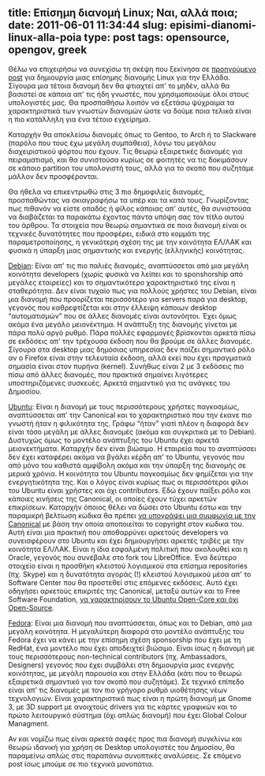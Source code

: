 title: Επίσημη διανομή Linux; Ναι, αλλά ποια;
date: 2011-06-01 11:34:44
slug: episimi-dianomi-linux-alla-poia
type: post
tags: opensource, opengov, greek
---

Θέλω να επιχειρήσω να συνεχίσω τη σκέψη που ξεκίνησα σε [προηγούμενο post](/2011/04/20/%CE%B5%CF%80%CE%AF%CF%83%CE%B7%CE%BC%CE%B7-%CF%80%CE%B9%CF%83%CF%84%CE%BF%CF%80%CE%BF%CE%B9%CE%B7%CE%BC%CE%AD%CE%BD%CE%B7-%CE%B4%CE%B9%CE%B1%CE%BD%CE%BF%CE%BC%CE%AE-linux-%CE%B3%CE%B9%CE%B1-%CF%84/) για δημιουργία μιας επίσημης διανομής Linux για την Ελλάδα. Σίγουρα μια τέτοια διανομή δεν θα φτιαχτεί απ' το μηδέν, αλλά θα βασιστεί σε κάποια απ' τις ήδη γνωστές, που χρησιμοποιούμε όλοι στους υπολογιστές μας. Θα προσπαθήσω λοιπόν να εξετάσω ψύχραιμα τα χαρακτηριστικά των γνωστών διανομών ώστε να δούμε ποια τελικά είναι η πιο κατάλληλη για ένα τέτοιο εγχείρημα.

Καταρχήν θα αποκλείσω διανομές όπως το Gentoo, το Arch ή το Slackware (παρόλο που τους έχω μεγάλη συμπάθεια), λόγω του μεγάλου διαχειριστικού φόρτου που έχουν. Τις θεωρώ εξαιρετικές διανομές για πειραματισμό, και θα συνιστούσα κυρίως σε φοιτητές να τις δοκιμάσουν σε κάποιο partition του υπολογιστή τους, αλλά για το σκοπό που συζητάμε μάλλον δεν προσφέρονται.

Θα ήθελα να επικεντρωθώ στις 3 πιο δημοφιλείς διανομές, προσπαθώντας να σκιαγραφήσω τα υπέρ και τα κατά τους. Γνωρίζοντας πως πιθανόν να είστε οπαδός ή φίλος κάποιας απ' αυτές, θα συνιστούσα να διαβάζεται τα παρακάτω έχοντας πάντα υπόψη σας τον τίτλο αυτού του άρθρου. Τα στοιχεία που θεωρώ σημαντικά σε ποια διανομή είναι οι τεχνικές δυνατότητες που προσφέρει, ειδικά στο κομμάτι της παραμετροποίησης, η γενικότερη σχέση της με την κοινότητα ΕΛ/ΛΑΚ και φυσικά η ύπαρξη μιας σημαντικής και ενεργής (ελληνικής) κοινότητας.

[Debian](http://www.debian.org/): Είναι απ' τις πιο παλιές διανομές, αναπτύσσεται από μια μεγάλη κοινότητα developers (χωρίς φυσικά να λείπει και το sponshorship από μεγάλες εταιρείες) και το σημαντικότερο χαρακτηριστικό της είναι η σταθερότητα. Δεν είναι τυχαίο πως για πολλούς χρήστες του Debian, είναι μια διανομή που προορίζεται περισσότερο για servers παρά για desktop, γεγονός που καθρεφτίζεται και στην έλλειψη κάποιων desktop “αυτοματισμών” που σε άλλες διανομές είναι αυτονόητοι. Έχει όμως ακόμα ένα μεγάλο μειονέκτημα. Η ανάπτυξη της διανομής γίνεται με πάρα πολύ αργό ρυθμό. Πάρα πολλές εφαρμογές βρίσκονται αρκετά πίσω σε εκδόσεις απ' την τρέχουσα έκδοση που θα βρούμε σε άλλες διανομές. Σίγουρα στα desktop μιας δημόσιας υπηρεσίας δεν παίζει σημαντικό ρόλο αν ο Firefox είναι στην τελευταία έκδοση, αλλά εκεί που έχει πραγματικά σημασία είναι στον πυρήνα (kernel). Συνήθως είναι 2 με 3 εκδόσεις πιο πίσω από άλλες διανομές, που πρακτικά σημαίνει λιγότερες υποστηριζόμενες συσκευές. Αρκετά σημαντικό για τις ανάγκες του Δημοσίου.

[Ubuntu](http://www.ubuntu.com/): Είναι η διανομή με τους περισσότερους χρήστες παγκοσμίως, αναπτύσσεται απ' την Canonical και το χαρακτηριστικό που την έκανε πιο γνωστή ήταν η φιλικότητα της. Γράφω “ήταν” γιατί πλέον η διαφορά δεν είναι τόσο μεγάλη με άλλες διανομές (ακόμα και συγκριτικά με το Debian). Δυστυχώς όμως το μοντέλο ανάπτυξης του Ubuntu έχει αρκετά μειονεκτήματα. Καταρχήν δεν είναι βιώσιμο. Η εταιρεία που το αναπτύσσει δεν έχει καταφέρει ακόμα να βγάλει κέρδη απ' το Ubuntu, γεγονός που από μόνο του καθιστά αμφίβολη ακόμα και την ύπαρξη της διανομής σε μερικά χρόνια. Η κοινότητα του Ubuntu παγκοσμίως δεν φημίζεται για την ενεργητικότητα της. Και ο λόγος είναι κυρίως πως οι περισσότεροι φίλοι του Ubuntu είναι χρήστες και όχι contributors. Εδώ έχουν παίξει ρόλο και κάποιες κινήσεις της Canonical, οι οποίες έχουν τύχει αρκετών επικρίσεων. Καταρχήν όποιος θέλει να δώσει στο Ubuntu έστω και την παραμικρή βελτίωση κώδικα θα πρέπει [να υπογράψει μια συμφωνία με την Canonical](http://www.canonical.com/contributors) με βάση την οποία αποποιείται το copyright στον κώδικα του. Αυτή είναι μια πρακτική που αποθαρρύνει αρκετούς developers να συνεισφέρουν στο Ubuntu και έχει δημιουργήσει αρκετές τριβές με την κοινότητα ΕΛ/ΛΑΚ. Είναι η ίδια εσφαλμένη πολιτική που ακολουθεί και η Oracle, γεγονός που συνέβαλε στο fork του LibreOffice. Ένα δεύτερο στοιχείο είναι η προσθήκη κλειστού λογισμικού στα επίσημα repositories (πχ. Skype) και η δυνατότητα αγοράς (!) κλειστού λογισμικού μέσα απ' το Software Center που θα προστεθεί στις επόμενες εκδόσεις. Αυτό έχει οδηγήσει αρκετούς επικριτές της Canonical, μεταξύ αυτών και το Free Software Foundation, [να χαρακτηρίσουν το Ubuntu Open-Core και όχι Open-Source](http://www.ebb.org/bkuhn/blog/2010/10/17/shuttleworth-admits-it.html).


[Fedora](http://fedoraproject.org/en/about-fedora): Είναι μια διανομή που αναπτύσσεται, όπως και το Debian, από μια μεγάλη κοινότητα. Η μεγαλύτερη διαφορά στο μοντέλο ανάπτυξης του Fedora έχει να κάνει με την επίσημη σχέση sponsorship που έχει με τη RedHat, ένα μοντέλο που έχει αποδειχτεί βιώσιμο. Είναι ίσως η διανομή με τους περισσότερους non-technical contributors (πχ. Ambassadors, Designers) γεγονός που έχει συμβάλει στη δημιουργία μιας ενεργής κοινότητας, με μεγάλη παρουσία και στην Ελλάδα (κάτι που το θεωρώ εξαιρετικά σημαντικό για τον σκοπό που συζητάμε). Σε τεχνικό επίπεδο είναι απ’ τις διανομές με τον πιο γρήγορο ρυθμό υιοθέτησης νέων τεχνολογιών. Είναι χαρακτηριστικό πως είναι η πρώτη διανομή με Gnome 3, με 3D support με ανοιχτούς drivers για τις κάρτες γραφικών και το πρώτο λειτουργικό σύστημα (όχι απλώς διανομή) που έχει Global Colour Managment.

Αν και νομίζω πως είναι αρκετά σαφές προς πια διανομή συγκλίνω και θεωρώ ιδανική για χρήση σε Desktop υπολογιστές του Δημοσίου, θα παραμείνω απλώς στις παραπάνω συνοπτικές αναλύσεις. Σε επόμενο post  ίσως μπούμε σε πιο τεχνικά μονοπάτια.

